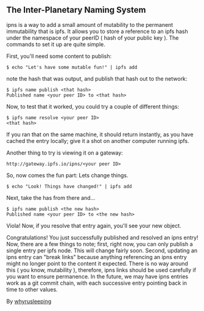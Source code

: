 ## The Inter-Planetary Naming System

ipns is a way to add a small amount of mutability to the permanent immutability
that is ipfs. It allows you to store a reference to an ipfs hash under the
namespace of your peerID ( hash of your public key ). The commands to set it up
are quite simple.

First, you'll need some content to publish:

```
$ echo "Let's have some mutable fun!" | ipfs add
```

note the hash that was output, and publish that hash out to the network:

```
$ ipfs name publish <that hash>
Published name <your peer ID> to <that hash>
```

Now, to test that it worked, you could try a couple of different things:

```
$ ipfs name resolve <your peer ID>
<that hash>
```

If you ran that on the same machine, it should return instantly, as you have
cached the entry locally; give it a shot on another computer running ipfs.

Another thing to try is viewing it on a gateway:

```
http://gateway.ipfs.io/ipns/<your peer ID>
```

So, now comes the fun part: Lets change things.

```
$ echo "Look! Things have changed!" | ipfs add
```

Next, take the has from there and...
```
$ ipfs name publish <the new hash>
Published name <your peer ID> to <the new hash>
```

Viola! Now, if you resolve that entry again, you'll see your new object.

Congratulations! You just successfully published and resolved an ipns entry!
Now, there are a few things to note; first, right now, you can only
publish a single entry per ipfs node. This will change fairly soon. Second,
updating an ipns entry can "break links" because anything referencing an ipns
entry might no longer point to the content it expected. There is no way around 
this ( you know, mutability ), therefore, ipns links should be used carefully if
you want to ensure permanence. In the future, we may have ipns entries work as
a git commit chain, with each successive entry pointing back in time to other
values.

By [whyrusleeping](http://github.com/whyrusleeping)
